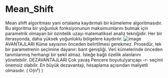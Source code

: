 # Mean_Shift
Mean shift algoritması yani ortalama kaydırmalı bir kümeleme algoritmasıdır. Bu algoritma bir yoğunluk fonksiyonunun maksimumlarını bulmak için parametrik olmayan bir öznitelik uzayı matematiksel analiz tekniğidir. Her bir iterasyonda, daha yüksek yoğunluklu bölgelere kaydırılır.
![image](https://github.com/aleynaerarslan/Mean_Shift/assets/122823149/fbe20b5f-903f-4758-842a-9525236a8e64)
AVANTAJLARI
Küme sayısının önceden belirtilmesi gerekmez.
Prosedür, tek bir parametrenin seçimine dayanır: bant genişliği.
Veri kümelerinde önceden tanımlanmış herhangi bir şekil almaz.
İsteğe bağlı özellik alanlarını yönetebilir.
DEZAVANTAJLARI
Çok yavaş
Pencere boyutu/yarıçapı -r- seçimi önemsiz olabilir.
En büyük dezavantajı, hesaplama açısından maliyetli olmasıdır. ( O(n²) )

